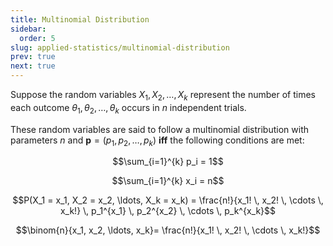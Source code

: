 ```yaml
---
title: Multinomial Distribution
sidebar:
  order: 5
slug: applied-statistics/multinomial-distribution
prev: true
next: true
---
```


Suppose the random variables $X_1, X_2, \ldots, X_k$ represent the number of times each outcome $\theta_1, \theta_2, \ldots, \theta_k$ occurs in $n$ independent trials.

These random variables are said to follow a multinomial distribution with parameters $n$ and $\mathbf{p} = (p_1, p_2, \ldots, p_k)$ **iff** the following conditions are met:
```math
\sum_{i=1}^{k} p_i = 1
```

```math
\sum_{i=1}^{k} x_i = n
```

```math
P(X_1 = x_1, X_2 = x_2, \ldots, X_k = x_k) =
\frac{n!}{x_1! \, x_2! \, \cdots \, x_k!} \, p_1^{x_1} \, p_2^{x_2} \, \cdots \, p_k^{x_k}
```

```math
\binom{n}{x_1, x_2, \ldots, x_k}=
\frac{n!}{x_1! \, x_2! \, \cdots \, x_k!}
```
